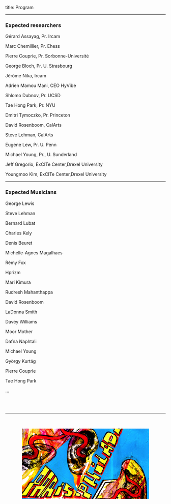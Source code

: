 title: Program

---

### Expected researchers

Gérard Assayag, Pr. Ircam

Marc Chemillier, Pr. Ehess

Pierre Couprie, Pr. Sorbonne-Université

George Bloch, Pr. U. Strasbourg

Jérôme Nika, Ircam

Adrien Mamou Mani, CEO HyVibe

Shlomo Dubnov, Pr. UCSD

Tae Hong Park, Pr. NYU

Dmitri Tymoczko, Pr. Princeton

David Rosenboom, CalArts

Steve Lehman, CalArts

Eugene Lew, Pr. U. Penn

Michael Young, Pr., U. Sunderland

Jeff Gregorio, ExCITe Center,Drexel University

Youngmoo Kim, ExCITe Center,Drexel University

---

### Expected Musicians

George Lewis

Steve Lehman

Bernard Lubat

Charles Kely

Denis Beuret

Michelle-Agnes Magalhaes

Rémy Fox

Hprizm

Mari Kimura

Rudresh Mahanthappa

David Rosenboom

LaDonna Smith

Davey Williams

Moor Mother

Dafna Naphtali

Michael Young

György Kurtág

Pierre Couprie

Tae Hong Park

...

<br><br>

---

<p align="center">
   <br><br>
  <img src="../images/IKPoster_frag6.png" width="400">
   <br><br>
</p>

